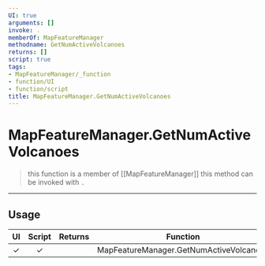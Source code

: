```yaml
---
UI: true
arguments: []
invoke: .
memberOf: MapFeatureManager
methodname: GetNumActiveVolcanoes
returns: []
script: true
tags:
- MapFeatureManager/_function
- function/UI
- function/script
title: MapFeatureManager.GetNumActiveVolcanoes
---
```

# MapFeatureManager.GetNumActiveVolcanoes
> this function is a member of [[MapFeatureManager]]
> this method can be invoked with `.`
-----
## Usage
|  UI | Script | Returns | Function | Arguments |
|:---:|:------:|-------:|:--------:|:---------|
|✓|✓||MapFeatureManager.GetNumActiveVolcanoes||
